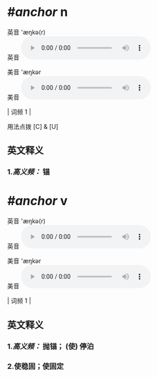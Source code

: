 # ***\#anchor*** n
英音 'æŋkə(r)  
英音
<audio src="./media/anchor-B.aac" controls="controls"></audio>

美音 'æŋkər  
美音
<audio src="./media/anchor.aac" controls="controls"></audio>



| 词频 1 |  

用法点拨  [C] & [U]

英文释义
---
### 1.*高义频：* **锚**  


# ***\#anchor*** v
英音 'æŋkə(r)  
英音
<audio src="./media/anchor-B.aac" controls="controls"></audio>

美音 'æŋkər  
美音
<audio src="./media/anchor.aac" controls="controls"></audio>



| 词频 1 |  

英文释义
---
### 1.*高义频：* **抛锚； (使) 停泊**  

### 2.**使稳固；使固定**  


